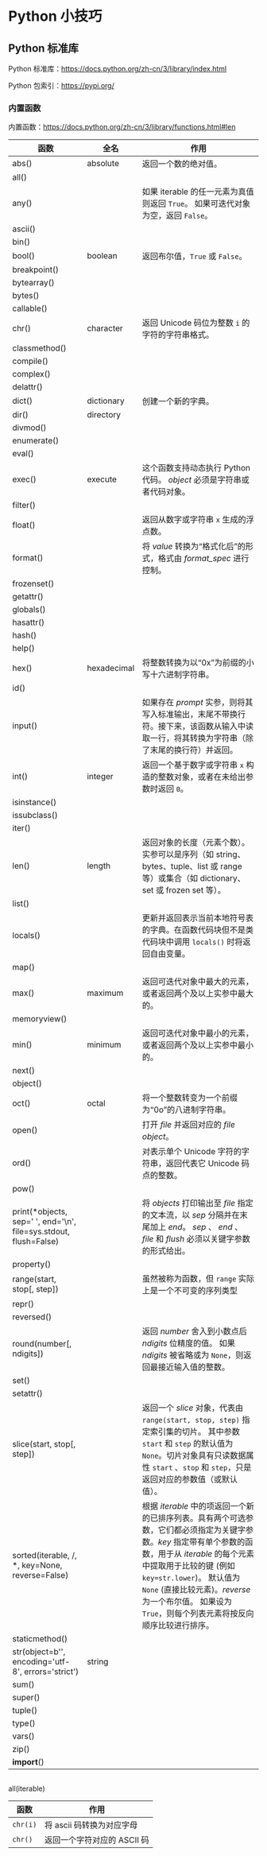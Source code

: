 # Python 小技巧

## Python 标准库

Python 标准库：https://docs.python.org/zh-cn/3/library/index.html

Python 包索引：https://pypi.org/

### 内置函数

内置函数：https://docs.python.org/zh-cn/3/library/functions.html#len

| 函数           | 全名 | 作用 |
| -------------- | ------ | ---- |
| abs()          |absolute  | 返回一个数的绝对值。 |
| all()          |        |      |
| any()          |        |如果 iterable 的任一元素为真值则返回 `True`。 如果可迭代对象为空，返回 `False`。 |
| ascii()        |        |      |
| bin()          |        |      |
| bool()         | boolean| 返回布尔值，`True` 或 `False`。 |
| breakpoint()   |        |      |
| bytearray()    |        |      |
| bytes()        |        |      |
| callable()     |        |      |
| chr()          | character  | 返回 Unicode 码位为整数 `i` 的字符的字符串格式。  |
| classmethod()  |        |      |
| compile()      |        |      |
| complex()      |        |      |
| delattr()      |        |      |
| dict()         | dictionary | 创建一个新的字典。|
| dir()          | directory|      |
| divmod()       |        |      |
| enumerate()    |        |      |
| eval()         |        |      |
| exec()         | execute  |这个函数支持动态执行 Python 代码。 *object* 必须是字符串或者代码对象。|
| filter()       |        |      |
| float()        |        |返回从数字或字符串 `x` 生成的浮点数。 |
| format()       |        | 将 *value* 转换为“格式化后”的形式，格式由 *format_spec* 进行控制。 |
| frozenset()    |        |      |
| getattr()      |        |      |
| globals()      |        |      |
| hasattr()      |        |      |
| hash()         |        |      |
| help()         |        |      |
| hex()          |hexadecimal |将整数转换为以“0x”为前缀的小写十六进制字符串。|
| id()           |        |      |
| input()        |        |如果存在 *prompt* 实参，则将其写入标准输出，末尾不带换行符。接下来，该函数从输入中读取一行，将其转换为字符串（除了末尾的换行符）并返回。|
| int()          |integer  |返回一个基于数字或字符串 `x` 构造的整数对象，或者在未给出参数时返回 `0`。 |
| isinstance()   |        |      |
| issubclass()   |        |      |
| iter()         |        |      |
| len()          |length |返回对象的长度（元素个数）。实参可以是序列（如 string、bytes、tuple、list 或 range 等）或集合（如 dictionary、set 或 frozen set 等）。 |
| list()         |        |      |
| locals()       |        |更新并返回表示当前本地符号表的字典。在函数代码块但不是类代码块中调用 `locals()` 时将返回自由变量。|
| map()          |        |      |
| max()          | maximum|返回可迭代对象中最大的元素，或者返回两个及以上实参中最大的。|
| memoryview()   |        |      |
| min()          | minimum|返回可迭代对象中最小的元素，或者返回两个及以上实参中最小的。|
| next()         |        |      |
| object()       |        |      |
| oct()          | octal |将一个整数转变为一个前缀为“0o”的八进制字符串。 |
| open()         |        |打开 *file* 并返回对应的 *file object*。|
| ord()          |        |对表示单个 Unicode 字符的字符串，返回代表它 Unicode 码点的整数。 |
| pow()          |        |      |
| print(*objects, sep=' ', end='\n', file=sys.stdout, flush=False)        |        | 将 _objects_ 打印输出至 _file_ 指定的文本流，以 _sep_ 分隔并在末尾加上 _end_。 _sep_ 、 _end_ 、 _file_ 和 _flush_ 必须以关键字参数的形式给出。 |
| property()     |        |      |
| range(start, stop[, step])        |        | 虽然被称为函数，但 `range` 实际上是一个不可变的序列类型 |
| repr()         |        |      |
| reversed()     |        |      |
| round(number[, ndigits])        |        |返回 *number* 舍入到小数点后 *ndigits* 位精度的值。 如果 *ndigits* 被省略或为 `None`，则返回最接近输入值的整数。|
| set()          |        |      |
| setattr()      |        |      |
| slice(start, stop[, step])       |        | 返回一个 *slice* 对象，代表由 `range(start, stop, step)` 指定索引集的切片。 其中参数 `start` 和 `step` 的默认值为 `None`。切片对象具有只读数据属性 `start` 、`stop` 和 `step`，只是返回对应的参数值（或默认值）。|
| sorted(iterable, /, *, key=None, reverse=False)      |        | 根据 _iterable_ 中的项返回一个新的已排序列表。具有两个可选参数，它们都必须指定为关键字参数。_key_ 指定带有单个参数的函数，用于从 _iterable_ 的每个元素中提取用于比较的键 (例如 `key=str.lower`)。 默认值为 `None` (直接比较元素)。_reverse_ 为一个布尔值。 如果设为 `True`，则每个列表元素将按反向顺序比较进行排序。|
| staticmethod() |        |      |
|str(object=b'', encoding='utf-8', errors='strict')         | string  |      |
| sum()          |        |      |
| super()        |        |      |
| tuple()        |        |      |
| type()         |        |      |
| vars()         |        |      |
| zip()          |        |      |
| **import**()   |        |      |

##

all(iterable)

| 函数     | 作用                        |
| -------- | --------------------------- |
| `chr(i)` | 将 ascii 码转换为对应字母   |
| `chr()`  | 返回一个字符对应的 ASCII 码 |
